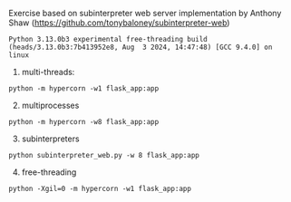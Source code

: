 Exercise based on subinterpreter web server implementation by Anthony Shaw
(https://github.com/tonybaloney/subinterpreter-web)

`Python 3.13.0b3 experimental free-threading build (heads/3.13.0b3:7b413952e8, Aug  3 2024, 14:47:48) [GCC 9.4.0] on linux`

1. multi-threads:
```
python -m hypercorn -w1 flask_app:app
```
2. multiprocesses
```
python -m hypercorn -w8 flask_app:app
```
3. subinterpreters
```
python subinterpreter_web.py -w 8 flask_app:app
```
4. free-threading
```
python -Xgil=0 -m hypercorn -w1 flask_app:app
```
